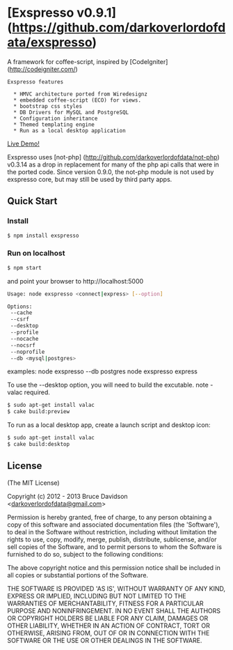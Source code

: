 # [Exspresso v0.9.1] (https://github.com/darkoverlordofdata/exspresso)

 A framework for coffee-script, inspired by [CodeIgniter] (<http://codeigniter.com/>)

    Exspresso features

      * HMVC architecture ported from Wiredesignz
      * embedded coffee-script (ECO) for views.
      * bootstrap css styles
      * DB Drivers for MySQL and PostgreSQL
      * Configuration inheritance
      * Themed templating engine
      * Run as a local desktop application

 [Live Demo!](http://exspresso.herokuapp.com/)

  Exspresso uses [not-php] (http://github.com/darkoverlordofdata/not-php) v0.3.14 as a drop in
  replacement for many of the php api calls that were in the ported code. Since version 0.9.0,
  the not-php module is not used by exspresso core, but may still be used by third party apps.


## Quick Start

### Install

```bash
$ npm install exspresso
```


### Run on localhost

```bash
$ npm start
```
and point your browser to http://localhost:5000

```bash
Usage: node exspresso <connect|express> [--option]

Options:
 --cache
 --csrf
 --desktop
 --profile
 --nocache
 --nocsrf
 --noprofile
 --db <mysql|postgres>
```

examples:
 node exspresso --db postgres
 node exspresso express

To use the --desktop option, you will need to build the excutable.
note - valac required.
```bash
$ sudo apt-get install valac
$ cake build:preview
```

To run as a local desktop app, create a launch script and desktop icon:
```bash
$ sudo apt-get install valac
$ cake build:desktop
```


## License

(The MIT License)

Copyright (c) 2012 - 2013 Bruce Davidson &lt;darkoverlordofdata@gmail.com&gt;

Permission is hereby granted, free of charge, to any person obtaining
a copy of this software and associated documentation files (the
'Software'), to deal in the Software without restriction, including
without limitation the rights to use, copy, modify, merge, publish,
distribute, sublicense, and/or sell copies of the Software, and to
permit persons to whom the Software is furnished to do so, subject to
the following conditions:

The above copyright notice and this permission notice shall be
included in all copies or substantial portions of the Software.

THE SOFTWARE IS PROVIDED 'AS IS', WITHOUT WARRANTY OF ANY KIND,
EXPRESS OR IMPLIED, INCLUDING BUT NOT LIMITED TO THE WARRANTIES OF
MERCHANTABILITY, FITNESS FOR A PARTICULAR PURPOSE AND NONINFRINGEMENT.
IN NO EVENT SHALL THE AUTHORS OR COPYRIGHT HOLDERS BE LIABLE FOR ANY
CLAIM, DAMAGES OR OTHER LIABILITY, WHETHER IN AN ACTION OF CONTRACT,
TORT OR OTHERWISE, ARISING FROM, OUT OF OR IN CONNECTION WITH THE
SOFTWARE OR THE USE OR OTHER DEALINGS IN THE SOFTWARE.
